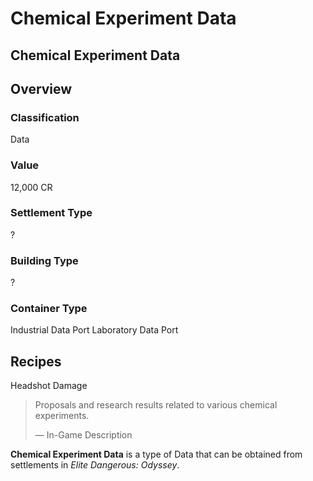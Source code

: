 # Chemical Experiment Data
## Chemical Experiment Data

## Overview

### Classification

Data

### Value

12,000 CR

### Settlement Type

?

### Building Type

?

### Container Type

Industrial Data Port
Laboratory Data Port

## Recipes

Headshot Damage

> 
> 
> Proposals and research results related to various chemical experiments.
> 
> 
> — In-Game Description
> 

**Chemical Experiment Data** is a type of Data that can be obtained from settlements in *Elite Dangerous: Odyssey*.
